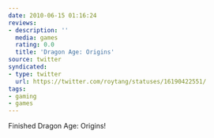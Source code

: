 ```yaml
---
date: 2010-06-15 01:16:24
reviews:
- description: ''
  media: games
  rating: 0.0
  title: 'Dragon Age: Origins'
source: twitter
syndicated:
- type: twitter
  url: https://twitter.com/roytang/statuses/16190422551/
tags:
- gaming
- games
---
```


Finished Dragon Age: Origins!